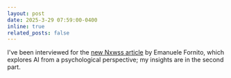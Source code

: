 ```yaml
---
layout: post
date: 2025-3-29 07:59:00-0400
inline: true
related_posts: false
---
```


I've been interviewed for the [new Nxwss article](https://www.nxwss.com/lintelligenza-artificiale-prender-il-posto-degli-psicologi) by Emanuele Fornito, which explores AI from a psychological perspective; my insights are in the second part.
